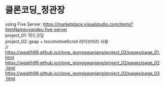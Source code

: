 # 클론코딩_정관장

using Five Server: https://marketplace.visualstudio.com/items?itemName=yandeu.five-server  
project_01: 하드코딩  
project_02: gsap +  locomotiveScroll 라이브러리 사용  
//
https://wealth99.github.io/clone_jeonggwanjang/project_02/pages/page_01.html  
https://wealth99.github.io/clone_jeonggwanjang/project_02/pages/page_02.html  
https://wealth99.github.io/clone_jeonggwanjang/project_02/pages/page_03.html  
